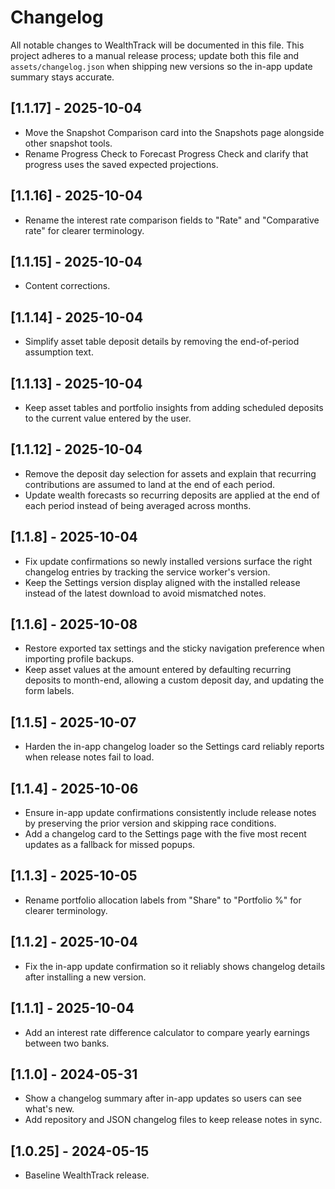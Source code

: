 # Changelog

All notable changes to WealthTrack will be documented in this file. This project adheres to a manual release process; update both this file and `assets/changelog.json` when shipping new versions so the in-app update summary stays accurate.

## [1.1.17] - 2025-10-04
- Move the Snapshot Comparison card into the Snapshots page alongside other snapshot tools.
- Rename Progress Check to Forecast Progress Check and clarify that progress uses the saved expected projections.

## [1.1.16] - 2025-10-04
- Rename the interest rate comparison fields to "Rate" and "Comparative rate" for clearer terminology.

## [1.1.15] - 2025-10-04
- Content corrections.

## [1.1.14] - 2025-10-04
- Simplify asset table deposit details by removing the end-of-period assumption text.

## [1.1.13] - 2025-10-04
- Keep asset tables and portfolio insights from adding scheduled deposits to the current value entered by the user.

## [1.1.12] - 2025-10-04
- Remove the deposit day selection for assets and explain that recurring contributions are assumed to land at the end of each period.
- Update wealth forecasts so recurring deposits are applied at the end of each period instead of being averaged across months.

## [1.1.8] - 2025-10-04
- Fix update confirmations so newly installed versions surface the right changelog entries by tracking the service worker's version.
- Keep the Settings version display aligned with the installed release instead of the latest download to avoid mismatched notes.

## [1.1.6] - 2025-10-08
- Restore exported tax settings and the sticky navigation preference when importing profile backups.
- Keep asset values at the amount entered by defaulting recurring deposits to month-end, allowing a custom deposit day, and updating the form labels.

## [1.1.5] - 2025-10-07
- Harden the in-app changelog loader so the Settings card reliably reports when release notes fail to load.

## [1.1.4] - 2025-10-06
- Ensure in-app update confirmations consistently include release notes by preserving the prior version and skipping race conditions.
- Add a changelog card to the Settings page with the five most recent updates as a fallback for missed popups.

## [1.1.3] - 2025-10-05
- Rename portfolio allocation labels from "Share" to "Portfolio %" for clearer terminology.

## [1.1.2] - 2025-10-04
- Fix the in-app update confirmation so it reliably shows changelog details after installing a new version.

## [1.1.1] - 2025-10-04
- Add an interest rate difference calculator to compare yearly earnings between two banks.

## [1.1.0] - 2024-05-31
- Show a changelog summary after in-app updates so users can see what's new.
- Add repository and JSON changelog files to keep release notes in sync.

## [1.0.25] - 2024-05-15
- Baseline WealthTrack release.
